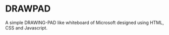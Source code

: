# DRAWPAD

A simple DRAWING-PAD like whiteboard of Microsoft designed using HTML, CSS and Javascript.
